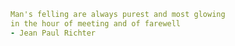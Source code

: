 ---
---



```yaml
Man's felling are always purest and most glowing
in the hour of meeting and of farewell
- Jean Paul Richter
```

